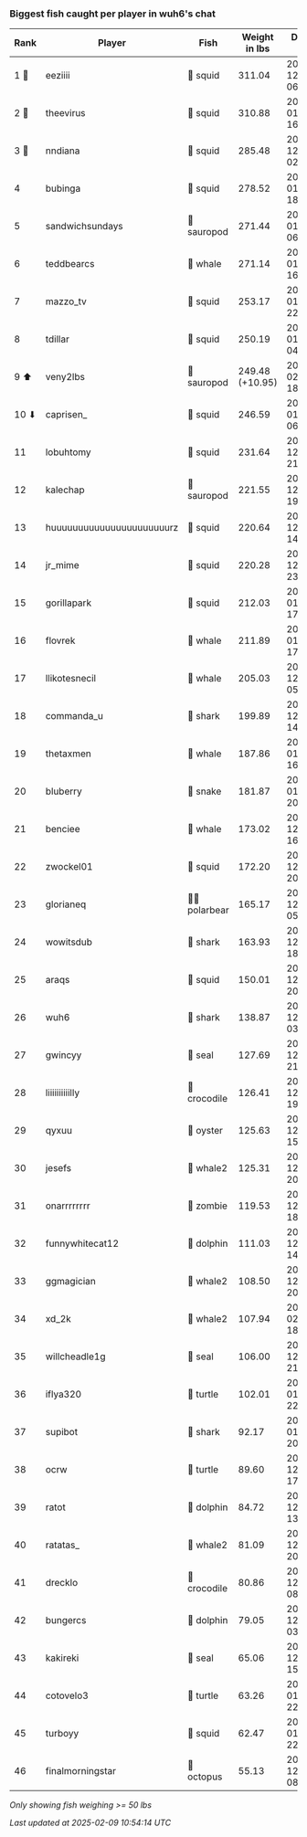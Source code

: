 ### Biggest fish caught per player in wuh6's chat
| Rank | Player | Fish | Weight in lbs | Date in UTC |
|------|--------|-----------|---------|-----|
| 1 🥇  | eeziiii | 🦑 squid | 311.04 | 2024-12-25 06:20:38 |
| 2 🥈  | theevirus | 🦑 squid | 310.88 | 2025-01-12 16:16:12 |
| 3 🥉  | nndiana | 🦑 squid | 285.48 | 2024-12-28 02:37:19 |
| 4  | bubinga | 🦑 squid | 278.52 | 2025-01-01 18:34:49 |
| 5  | sandwichsundays | 🦕 sauropod | 271.44 | 2025-01-03 06:42:24 |
| 6  | teddbearcs | 🐳 whale | 271.14 | 2025-01-03 16:31:20 |
| 7  | mazzo_tv | 🦑 squid | 253.17 | 2025-01-15 22:25:34 |
| 8  | tdillar | 🦑 squid | 250.19 | 2025-01-10 04:31:34 |
| 9 ⬆ | veny2lbs | 🦕 sauropod | 249.48 (+10.95) | 2025-02-05 18:09:14 |
| 10 ⬇ | caprisen_ | 🦑 squid | 246.59 | 2025-01-09 06:18:03 |
| 11  | lobuhtomy | 🦑 squid | 231.64 | 2024-12-27 21:01:31 |
| 12  | kalechap | 🦕 sauropod | 221.55 | 2024-12-31 19:41:50 |
| 13  | huuuuuuuuuuuuuuuuuuuuuurz | 🦑 squid | 220.64 | 2024-12-29 14:51:46 |
| 14  | jr_mime | 🦑 squid | 220.28 | 2024-12-23 23:58:27 |
| 15  | gorillapark | 🦑 squid | 212.03 | 2025-01-23 17:28:59 |
| 16  | flovrek | 🐳 whale | 211.89 | 2025-01-27 17:07:07 |
| 17  | llikotesnecil | 🐳 whale | 205.03 | 2024-12-28 05:45:39 |
| 18  | commanda_u | 🦈 shark | 199.89 | 2024-12-26 14:10:31 |
| 19  | thetaxmen | 🐳 whale | 187.86 | 2025-01-03 16:38:34 |
| 20  | bluberry | 🐍 snake | 181.87 | 2025-01-16 20:21:34 |
| 21  | benciee | 🐳 whale | 173.02 | 2024-12-23 16:35:05 |
| 22  | zwockel01 | 🦑 squid | 172.20 | 2024-12-29 20:27:30 |
| 23  | glorianeq | 🐻‍❄ polarbear | 165.17 | 2024-12-28 05:16:59 |
| 24  | wowitsdub | 🦈 shark | 163.93 | 2024-12-17 18:06:09 |
| 25  | araqs | 🦑 squid | 150.01 | 2024-12-25 20:45:00 |
| 26  | wuh6 | 🦈 shark | 138.87 | 2024-12-19 03:31:04 |
| 27  | gwincyy | 🦭 seal | 127.69 | 2024-12-17 21:24:28 |
| 28  | liiiiiiiiiilly | 🐊 crocodile | 126.41 | 2024-12-25 19:01:09 |
| 29  | qyxuu | 🦪 oyster | 125.63 | 2024-12-23 15:44:10 |
| 30  | jesefs | 🐋 whale2 | 125.31 | 2024-12-16 20:39:54 |
| 31  | onarrrrrrrr | 🧟 zombie | 119.53 | 2024-12-15 18:50:39 |
| 32  | funnywhitecat12 | 🐬 dolphin | 111.03 | 2024-12-30 14:15:45 |
| 33  | ggmagician | 🐋 whale2 | 108.50 | 2024-12-26 20:50:21 |
| 34  | xd_2k | 🐋 whale2 | 107.94 | 2025-02-01 18:38:17 |
| 35  | willcheadle1g | 🦭 seal | 106.00 | 2024-12-19 21:52:03 |
| 36  | iflya320 | 🐢 turtle | 102.01 | 2025-01-25 22:20:43 |
| 37  | supibot | 🦈 shark | 92.17 | 2025-01-11 20:56:14 |
| 38  | ocrw | 🐢 turtle | 89.60 | 2024-12-20 17:12:35 |
| 39  | ratot | 🐬 dolphin | 84.72 | 2024-12-17 13:49:48 |
| 40  | ratatas_ | 🐋 whale2 | 81.09 | 2024-12-16 20:22:02 |
| 41  | drecklo | 🐊 crocodile | 80.86 | 2024-12-17 08:12:34 |
| 42  | bungercs | 🐬 dolphin | 79.05 | 2024-12-16 03:46:47 |
| 43  | kakireki | 🦭 seal | 65.06 | 2024-12-15 15:01:09 |
| 44  | cotovelo3 | 🐢 turtle | 63.26 | 2025-01-10 22:00:44 |
| 45  | turboyy | 🦑 squid | 62.47 | 2025-01-29 22:16:54 |
| 46  | finalmorningstar | 🐙 octopus | 55.13 | 2024-12-15 08:49:41 |

_Only showing fish weighing >= 50 lbs_

_Last updated at 2025-02-09 10:54:14 UTC_